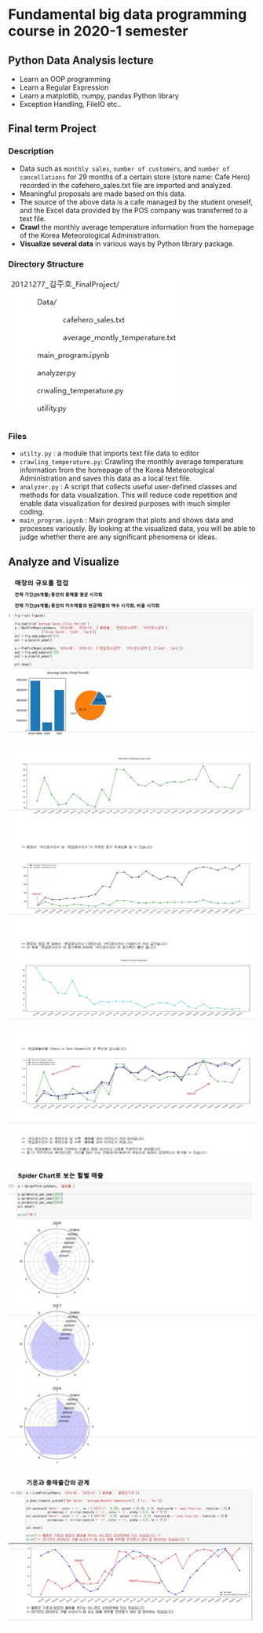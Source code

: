 # Fundamental big data programming  course in 2020-1 semester

## Python Data Analysis lecture

- Learn an OOP programming
- Learn a Regular Expression
- Learn a matplotlib, numpy, pandas Python library
- Exception Handling, FileIO etc..



## Final term Project

### Description

- Data such as `monthly sales`, `number of customers`, and `number of cancellations` for 29 months of a certain store (store name: Cafe Hero) recorded in the cafehero_sales.txt file are imported and analyzed. 
- Meaningful proposals are made based on this data. 
- The source of the above data is a cafe managed by the student oneself, and the Excel data provided by the POS company was transferred to a text file.
- **Crawl** the monthly average temperature information from the homepage of the Korea Meteorological Administration.
- **Visualize several data** in various ways by Python library package.



### Directory Structure

![img1](./img1.jpg)



### Files

- `utilty.py` : a module that imports text file data to editor
- `crawling_temperature.py`: Crawling the monthly average temperature information from the homepage of the Korea Meteorological Administration and saves this data as a local text file.
-  `analyzer.py` : A script that collects useful user-defined classes and methods for data visualization. This will reduce code repetition and enable data visualization for desired purposes with much simpler coding.
-  `main_program.ipynb` : Main program that plots and shows data and processes variously. By looking at the visualized data, you will be able to judge whether there are any significant phenomena or ideas.



## Analyze and Visualize

![img2](./img2.jpg)

![img3](./img3.jpg)

![img4](./img4.jpg)

![img5](./img5.jpg)

